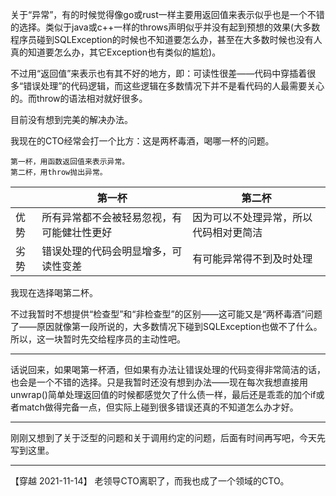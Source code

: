关于“异常”，有的时候觉得像go或rust一样主要用返回值来表示似乎也是一个不错的选择。类似于java或c++一样的throws声明似乎并没有起到预想的效果(大多数程序员碰到SQLException的时候也不知道要怎么办，甚至在大多数时候也没有人真的知道要怎么办，其它Exception也有类似的尴尬)。

不过用“返回值”来表示也有其不好的地方，即：可读性很差——代码中穿插着很多“错误处理”的代码逻辑，而这些逻辑在多数情况下并不是看代码的人最需要关心的。而throw的语法相对就好很多。

目前没有想到完美的解决办法。

我现在的CTO经常会打一个比方：这是两杯毒酒，喝哪一杯的问题。

    第一杯，用函数返回值来表示异常。
    第二杯，用throw抛出异常。

|| 第一杯 | 第二杯 |
|-|---|---
|优势|所有异常都不会被轻易忽视，有可能健壮性更好|因为可以不处理异常，所以代码相对更简洁
|劣势|错误处理的代码会明显增多，可读性变差|有可能异常得不到及时处理

我现在选择喝第二杯。

不过我暂时不想提供“检查型”和“非检查型”的区别——这可能又是“两杯毒酒”问题了——原因就像第一段所说的，大多数情况下碰到SQLException也做不了什么。所以，这一块暂时先交给程序员的主动性吧。


---

话说回来，如果喝第一杯酒，但如果有办法让错误处理的代码变得非常简洁的话，也会是一个不错的选择。只是我暂时还没有想到办法——现在每次我想直接用unwrap()简单处理返回值的时候都感觉欠了什么债一样，最后还是乖乖的加个if或者match做得完备一点，但实际上碰到很多错误还真的不知道怎么办才好。

---

刚刚又想到了关于泛型的问题和关于调用约定的问题，后面有时间再写吧，今天先写到这里。

---
【穿越 2021-11-14】
老领导CTO离职了，而我也成了一个领域的CTO。
